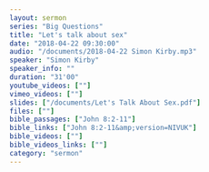 ```yaml
---
layout: sermon
series: "Big Questions"
title: "Let's talk about sex"
date: "2018-04-22 09:30:00"
audio: "/documents/2018-04-22 Simon Kirby.mp3"
speaker: "Simon Kirby"
speaker_info: ""
duration: "31'00"
youtube_videos: [""]
vimeo_videos: [""]
slides: ["/documents/Let's Talk About Sex.pdf"]
files: [""]
bible_passages: ["John 8:2-11"]
bible_links: ["John 8:2-11&amp;version=NIVUK"]
bible_videos: [""]
bible_videos_links: [""]
category: "sermon"
---
```

